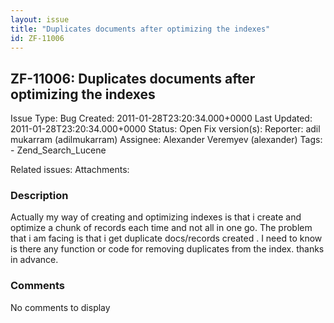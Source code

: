 ```yaml
---
layout: issue
title: "Duplicates documents after optimizing the indexes"
id: ZF-11006
---
```


ZF-11006: Duplicates documents after optimizing the indexes 
------------------------------------------------------------

 Issue Type: Bug Created: 2011-01-28T23:20:34.000+0000 Last Updated: 2011-01-28T23:20:34.000+0000 Status: Open Fix version(s): 
 Reporter:  adil mukarram (adilmukarram)  Assignee:  Alexander Veremyev (alexander)  Tags: - Zend\_Search\_Lucene
 
 Related issues: 
 Attachments: 
### Description

Actually my way of creating and optimizing indexes is that i create and optimize a chunk of records each time and not all in one go. The problem that i am facing is that i get duplicate docs/records created . I need to know is there any function or code for removing duplicates from the index. thanks in advance.

 

 

### Comments

No comments to display